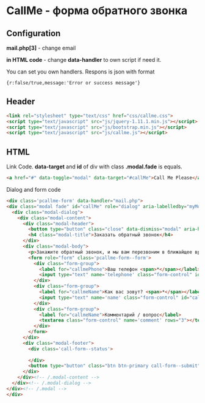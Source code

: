 CallMe - форма обратного звонка
===============================
Configuration
---
**mail.php[3]**  - change email

**in HTML code** - change **data-handler** to own script if need it.

You can set you own handlers.  Respons is json with format
```
{r:false/true,message:'Error or success message'}

```

Header
--
```html
<link rel="stylesheet" type="text/css" href="css/callme.css">
<script type="text/javascript" src="js/jquery-1.11.1.min.js"></script>
<script type="text/javascript" src="js/bootstrap.min.js"></script>
<script type="text/javascript" src="js/callme.js"></script>
```

HTML
-----------
Link Code. **data-target** and **id** of div with class **.modal.fade** is equals.
```html
<a href="#" data-toggle="modal" data-target="#callMe">Call Me Please</a>
```

Dialog and form code
```html
<div class='pcallme-form' data-handler="mail.php">
<div class="modal fade" id="callMe" role="dialog" aria-labelledby="myModalLabel" aria-hidden="true">
  <div class="modal-dialog">
    <div class="modal-content">
      <div class="modal-header">
        <button type="button" class="close" data-dismiss="modal" aria-hidden="true">&times;</button>
        <h4 class="modal-title">Заказать обратный звонок</h4>
      </div>
      <div class="modal-body">
        <p>Закажите обратный звонок, и мы вам перезвоним в ближайщее время!</p>
        <form role="form" class='pcallme-form--form'>
		  <div class="form-group">
		    <label for="callmePhone">Ваш телефон <span>*</span></label>
		    <input type="text" name='telephone' class="form-control" id="callmePhone" placeholder="Контактный номер телефона">
		  </div>
		  <div class="form-group">
		    <label for="callmeName">Как вас зовут? <span>*</span></label>
		    <input type="text" name='name' class="form-control" id="callmeName" placeholder="Представьтесь пожалуйста">
		  </div>
		  <div class="form-group">
		    <label for="callmeName">Комментарий / вопрос</label>
		    <textarea class="form-control" name='comment' rows="3"></textarea>
		  </div>
		</form>
      </div>
      <div class="modal-footer"> 
      	<div class='call-form--status'>
      		
      	</div>       
        <button type="button" class="btn btn-primary call-form--submit">Заказать звонок</button>
      </div>
    </div><!-- /.modal-content -->
  </div><!-- /.modal-dialog -->
</div><!-- /.modal -->
</div>
```